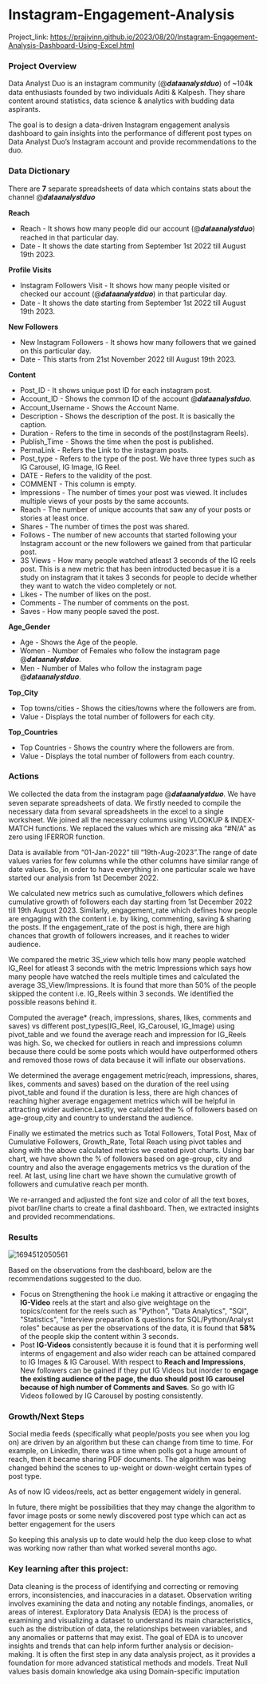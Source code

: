 # Instagram-Engagement-Analysis

Project_link: https://prajivinn.github.io/2023/08/20/Instagram-Engagement-Analysis-Dashboard-Using-Excel.html

### Project Overview

Data Analyst Duo is an instagram community (@𝒅𝒂𝒕𝒂𝒂𝒏𝒂𝒍𝒚𝒔𝒕𝒅𝒖𝒐) of ~104𝐤 data enthusiasts founded by two individuals Aditi & Kalpesh. They share content around statistics, data science & analytics with budding data aspirants.

The goal is to design a data-driven Instagram engagement analysis dashboard to gain insights into the performance of different post types on Data Analyst Duo’s Instagram account and provide recommendations to the duo.

### Data Dictionary

There are **7** separate spreadsheets of data which contains stats about the channel @𝒅𝒂𝒕𝒂𝒂𝒏𝒂𝒍𝒚𝒔𝒕𝒅𝒖𝒐

**Reach**

* Reach - It shows how many people did our account (@𝒅𝒂𝒕𝒂𝒂𝒏𝒂𝒍𝒚𝒔𝒕𝒅𝒖𝒐) reached in that particular day.
* Date - It shows the date starting from September 1st 2022 till August 19th 2023.

**Profile Visits**

* Instagram Followers Visit - It shows how many people visited or checked our account (@𝒅𝒂𝒕𝒂𝒂𝒏𝒂𝒍𝒚𝒔𝒕𝒅𝒖𝒐) in that particular day.
* Date - It shows the date starting from September 1st 2022 till August 19th 2023.

**New Followers**

* New Instagram Followers - It shows how many followers that we gained on this particular day.
* Date - This starts from 21st November 2022 till August 19th 2023.

**Content**

* Post_ID - It shows unique post ID for each instagram post.
* Account_ID - Shows the common ID of the account @𝒅𝒂𝒕𝒂𝒂𝒏𝒂𝒍𝒚𝒔𝒕𝒅𝒖𝒐.
* Account_Username - Shows the Account Name.
* Description - Shows the description of the post. It is basically the caption.
* Duration - Refers to the time in seconds of the post(Instagram Reels).
* Publish_Time - Shows the time when the post is published.
* PermaLink - Refers the Link to the instagram posts.
* Post_type - Refers to the type of the post. We have three types such as IG Carousel, IG Image, IG Reel.
* DATE - Refers to the validity of the post.
* COMMENT - This column is empty.
* Impressions - The number of times your post was viewed. It includes multiple views of your posts by the same accounts.
* Reach - The number of unique accounts that saw any of your posts or stories at least once.
* Shares - The number of times the post was shared.
* Follows - The number of new accounts that started following your Instagram account or the new followers we gained from that particular post.
* 3S Views - How many people watched atleast 3 seconds of the IG reels post. This is a new metric that has been introducted becasue it is a study on instagram that it takes 3 seconds 
  for people to decide whether they want to watch the video completely or not.
* Likes - The number of likes on the post.
* Comments - The number of comments on the post.
* Saves - How many people saved the post.

**Age_Gender**

* Age - Shows the Age of the people.
* Women - Number of Females who follow the instagram page @𝒅𝒂𝒕𝒂𝒂𝒏𝒂𝒍𝒚𝒔𝒕𝒅𝒖𝒐.
* Men - Number of Males who follow the instagram page @𝒅𝒂𝒕𝒂𝒂𝒏𝒂𝒍𝒚𝒔𝒕𝒅𝒖𝒐.

**Top_City**

* Top towns/cities - Shows the cities/towns where the followers are from.
* Value - Displays the total number of followers for each city.

**Top_Countries**

* Top Countries - Shows the country where the followers are from.
* Value - Displays the total number of followers from each country.

### Actions

We collected the data from the instagram page @𝒅𝒂𝒕𝒂𝒂𝒏𝒂𝒍𝒚𝒔𝒕𝒅𝒖𝒐. We have seven separate spreadsheets of data. We firstly needed to compile the necessary data from sevaral spreadsheets in the excel to a single worksheet. We joined all the necessary columns using VLOOKUP & INDEX-MATCH functions. We replaced the values which are missing aka “#N/A” as zero using IFERROR function.

Data is available from “01-Jan-2022” till “19th-Aug-2023”.The range of date values varies for few columns while the other columns have similar range of date values. So, in order to have everything in one particular scale we have started our analysis from 1st December 2022.

We calculated new metrics such as cumulative_followers which defines cumulative growth of followers each day starting from 1st December 2022 till 19th August 2023. Similarly, engagement_rate which defines how people are engaging with the content i.e. by liking, commenting, saving & sharing the posts. If the engagement_rate of the post is high, there are high chances that growth of followers increases, and it reaches to wider audience.

We compared the metric 3S_view which tells how many people watched IG_Reel for atleast 3 seconds with the metric Impressions which says how many people have watched the reels multiple times and calculated the average 3S_View/Impressions. It is found that more than 50% of the people skipped the content i.e. IG_Reels within 3 seconds. We identified the possible reasons behind it.

Computed the average* (reach, impressions, shares, likes, comments and saves) vs different post_types(IG_Reel, IG_Carousel, IG_Image) using pivot_table and we found the average reach and impression for IG_Reels was high. So, we checked for outliers in reach and impressions column because there could be some posts which would have outperformed others and removed those rows of data because it will inflate our observations.

We determined the average engagement metric(reach, impressions, shares, likes, comments and saves) based on the duration of the reel using pivot_table and found if the duration is less, there are high chances of reaching higher average engagement metrics which will be helpful in attracting wider audience.Lastly, we calculated the % of followers based on age-group,city and country to understand the audience.

Finally we estimated the metrics such as Total Followers, Total Post, Max of Cumulative Followers, Growth_Rate, Total Reach using pivot tables and along with the above calculated metrics we created pivot charts. Using bar chart, we have shown the % of followers based on age-group, city and country and also the average engagements metrics vs the duration of the reel. At last, using line chart we have shown the cumulative growth of followers and cumulative reach per month.

We re-arranged and adjusted the font size and color of all the text boxes, pivot bar/line charts to create a final dashboard. Then, we extracted insights and provided recommendations.

### Results

![1694512050561](https://github.com/prajivinn/Instagram-Engagement-Analysis/assets/108303914/14cafe7d-d42c-4b06-9c54-285244b9c48c)

Based on the observations from the dashboard, below are the recommendations suggested to the duo.

* Focus on Strengthening the hook i.e making it attractive or engaging the **IG-Video** reels at the start and also give weightage on the topics/content for the reels such as "Python", "Data Analytics", "SQl", "Statistics", "Interview preparation & questions for SQL/Python/Analyst roles" because as per the observations of the data, it is found that **58%** of the people skip the content within 3 seconds.
* Post **IG-Videos** consistently because it is found that it is performing well interms of engagement and also wider reach can be attained compared to IG Images & IG Carousel. With respect to **Reach and Impressions**, New followers can be gained if they put IG Videos but inorder to **engage the existing audience of the page, the duo should post IG carousel because of high number of Comments and Saves**. So go with IG Videos followed by IG Carousel by posting consistently.

### Growth/Next Steps

Social media feeds (specifically what people/posts you see when you log on) are driven by an algorithm but these can change from time to time. For example, on LinkedIn, there was a time when polls got a huge amount of reach, then it became sharing PDF documents. The algorithm was being changed behind the scenes to up-weight or down-weight certain types of post type.

As of now IG videos/reels, act as better engagement widely in general.

In future, there might be possibilities that they may change the algorithm to favor image posts or some newly discovered post type which can act as better engagement for the users

So keeping this analysis up to date would help the duo keep close to what was working now rather than what worked several months ago.

### Key learning after this project:

Data cleaning is the process of identifying and correcting or removing errors, inconsistencies, and inaccuracies in a dataset.
Observation writing involves examining the data and noting any notable findings, anomalies, or areas of interest.
Exploratory Data Analysis (EDA) is the process of examining and visualizing a dataset to understand its main characteristics, such as the distribution of data, the relationships between variables, and any anomalies or patterns that may exist. The goal of EDA is to uncover insights and trends that can help inform further analysis or decision-making. It is often the first step in any data analysis project, as it provides a foundation for more advanced statistical methods and models.
Treat Null values basis domain knowledge aka using Domain-specific imputation
